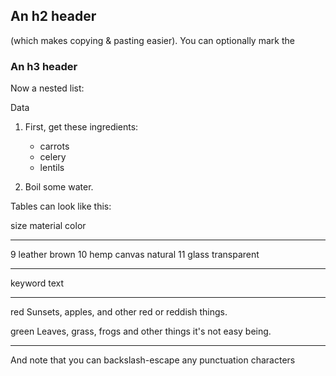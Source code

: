 An h2 header
------------

(which makes copying & pasting easier). You can optionally mark the

### An h3 header ###

Now a nested list:

Data

 1. First, get these ingredients:

      * carrots
      * celery
      * lentils

 2. Boil some water.

[^1]: Footnote text goes here.

Tables can look like this:

size  material      color
----  ------------  ------------
9     leather       brown
10    hemp canvas   natural
11    glass         transparent
--------  -----------------------
keyword   text
--------  -----------------------
red       Sunsets, apples, and
          other red or reddish
          things.

green     Leaves, grass, frogs
          and other things it's
          not easy being.
--------  -----------------------

And note that you can backslash-escape any punctuation characters
